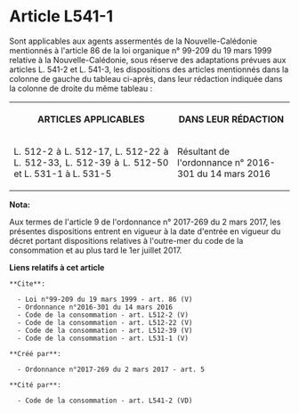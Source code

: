 # Article L541-1

Sont applicables aux agents assermentés de la Nouvelle-Calédonie mentionnés à l'article 86 de la loi organique n° 99-209 du
19 mars 1999 relative à la Nouvelle-Calédonie, sous réserve des adaptations prévues aux articles L. 541-2 et L. 541-3, les
dispositions des articles mentionnés dans la colonne de gauche du tableau ci-après, dans leur rédaction indiquée dans la
colonne de droite du même tableau : 

<table>
    <tbody>
      <tr>
        <th>

ARTICLES APPLICABLES 

</th>
        <th>

DANS LEUR RÉDACTION 

</th>
      </tr>
      <tr>
        <td align="justify" valign="middle">

L. 512-2 à L. 512-17, L. 512-22 à L. 512-33, L. 512-39 à L. 512-50 et L. 531-1 à L. 531-5

</td>
        <td align="left">

Résultant de l'ordonnance n° 2016-301 du 14 mars 2016
</td>
      </tr>
    </tbody>
  </table>

**Nota:**

Aux termes de l'article 9 de l'ordonnance n° 2017-269 du 2 mars 2017, les présentes dispositions entrent en vigueur à la date
d'entrée en vigueur du décret portant dispositions relatives à l'outre-mer du code de la consommation et au plus tard le 1er
juillet 2017.

**Liens relatifs à cet article**

	**Cite**:

	  - Loi n°99-209 du 19 mars 1999 - art. 86 (V)
	  - Ordonnance n°2016-301 du 14 mars 2016
	  - Code de la consommation - art. L512-2 (V)
	  - Code de la consommation - art. L512-22 (V)
	  - Code de la consommation - art. L512-39 (V)
	  - Code de la consommation - art. L531-1 (V)

	**Créé par**:

	  - Ordonnance n°2017-269 du 2 mars 2017 - art. 5

	**Cité par**:

	  - Code de la consommation - art. L541-2 (VD)
